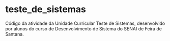 # teste_de_sistemas
Código da atividade da Unidade Curricular Teste de Sistemas, desenvolvido por alunos do curso de Desenvolvimento de Sistema do SENAI de Feira de Santana.
